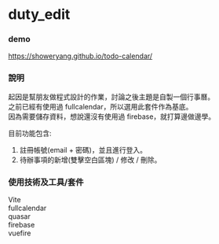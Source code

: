 # duty_edit
### demo <br>

https://showeryang.github.io/todo-calendar/ <br>

### 說明
起因是幫朋友做程式設計的作業，討論之後主題是自製一個行事曆。<br>
之前已經有使用過 fullcalendar，所以選用此套件作為基底。<br>
因為需要儲存資料，想說還沒有使用過 firebase，就打算邊做邊學。<br>

目前功能包含:<br>
1. 註冊帳號(email + 密碼)，並且進行登入。<br>
2. 待辦事項的新增(雙擊空白區塊) / 修改 / 刪除。<br>

### 使用技術及工具/套件
Vite <br>
fullcalendar <br>
quasar <br>
firebase <br>
vuefire <br>

